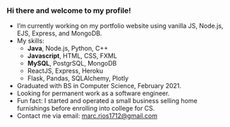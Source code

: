 ### Hi there and welcome to my profile!

- I’m currently working on my portfolio website using vanilla JS, Node.js, EJS, Express, and MongoDB.
- My skills:
    - **Java**, Node.js, Python, C++
    - **Javascript**, HTML, CSS, FXML
    - **MySQL**, PostgrSQL, MongoDB
    - ReactJS, Express, Heroku
    - Flask, Pandas, SQLAlchemy, Plotly
- Graduated with BS in Computer Science, February 2021.
- Looking for permanent work as a software engineer. 
- Fun fact: I started and operated a small business selling home furnishings before enrolling into college for CS.
- Contact me via email: marc.rios1712@gmail.com

